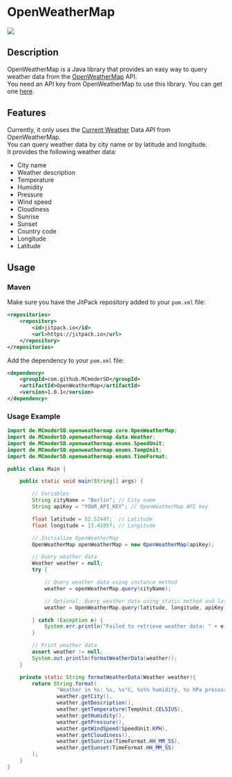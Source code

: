 # OpenWeatherMap
[![](https://jitpack.io/v/MCmoderSD/OpenWeatherMap.svg)](https://jitpack.io/#MCmoderSD/OpenWeatherMap)

## Description
OpenWeatherMap is a Java library that provides an easy way to query weather data from the [OpenWeatherMap](https://openweathermap.org/) API. <br>
You need an API key from OpenWeatherMap to use this library. You can get one [here](https://home.openweathermap.org/users/sign_up).

## Features
Currently, it only uses the [Current Weather](https://openweathermap.org/current) Data API from OpenWeatherMap. <br>
You can query weather data by city name or by latitude and longitude. <br>
It provides the following weather data: 
- City name
- Weather description
- Temperature
- Humidity
- Pressure
- Wind speed
- Cloudiness
- Sunrise
- Sunset
- Country code
- Longitude
- Latitude

## Usage

### Maven
Make sure you have the JitPack repository added to your `pom.xml` file:
```xml
<repositories>
    <repository>
        <id>jitpack.io</id>
        <url>https://jitpack.io</url>
    </repository>
</repositories>
```
Add the dependency to your `pom.xml` file:
```xml
<dependency>
    <groupId>com.github.MCmoderSD</groupId>
    <artifactId>OpenWeatherMap</artifactId>
    <version>1.0.1</version>
</dependency>
```

### Usage Example
```java
import de.MCmoderSD.openweathermap.core.OpenWeatherMap;
import de.MCmoderSD.openweathermap.data.Weather;
import de.MCmoderSD.openweathermap.enums.SpeedUnit;
import de.MCmoderSD.openweathermap.enums.TempUnit;
import de.MCmoderSD.openweathermap.enums.TimeFormat;

public class Main {

    public static void main(String[] args) {

        // Variables
        String cityName = "Berlin"; // City name
        String apiKey = "YOUR_API_KEY"; // OpenWeatherMap API key

        float latitude = 52.5244f;  // Latitude
        float longitude = 13.4105f; // Longitude

        // Initialize OpenWeatherMap
        OpenWeatherMap openWeatherMap = new OpenWeatherMap(apiKey);

        // Query weather data
        Weather weather = null;
        try {

            // Query weather data using instance method
            weather = openWeatherMap.query(cityName);

            // Optional: Query weather data using static method and latitude/longitude
            weather = OpenWeatherMap.query(latitude, longitude, apiKey);

        } catch (Exception e) {
            System.err.println("Failed to retrieve weather data: " + e.getMessage());
        }

        // Print weather data
        assert weather != null;
        System.out.println(formatWeatherData(weather));
    }

    private static String formatWeatherData(Weather weather){
        return String.format(
                "Weather in %s: %s, %s°C, %s%% humidity, %s hPa pressure, %s km/h wind speed, %s%% cloudiness, sunrise at %s, sunset at %s",
                weather.getCity(),
                weather.getDescription(),
                weather.getTemperature(TempUnit.CELSIUS),
                weather.getHumidity(),
                weather.getPressure(),
                weather.getWindSpeed(SpeedUnit.KPH),
                weather.getCloudiness(),
                weather.getSunrise(TimeFormat.HH_MM_SS),
                weather.getSunset(TimeFormat.HH_MM_SS)
        );
    }
}
```